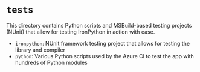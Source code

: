 # `tests`

This directory contains Python scripts and MSBuild-based testing projects (NUnit) that allow for testing IronPython in action with ease.

- `ironpython`: NUnit framework testing project that allows for testing the library and compiler
- `python`: Various Python scripts used by the Azure CI to test the app with hundreds of Python modules
